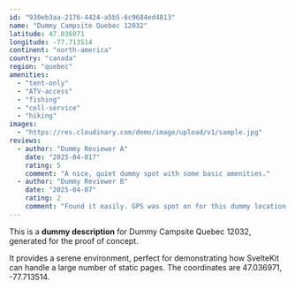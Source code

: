 ```yaml
---
id: "930eb3aa-2176-4424-a5b5-6c9684ed4813"
name: "Dummy Campsite Quebec 12032"
latitude: 47.036971
longitude: -77.713514
continent: "north-america"
country: "canada"
region: "quebec"
amenities:
  - "tent-only"
  - "ATV-access"
  - "fishing"
  - "cell-service"
  - "hiking"
images:
  - "https://res.cloudinary.com/demo/image/upload/v1/sample.jpg"
reviews:
  - author: "Dummy Reviewer A"
    date: "2025-04-017"
    rating: 5
    comment: "A nice, quiet dummy spot with some basic amenities."
  - author: "Dummy Reviewer B"
    date: "2025-04-07"
    rating: 2
    comment: "Found it easily. GPS was spot on for this dummy location."
---
```


This is a **dummy description** for Dummy Campsite Quebec 12032, generated for the proof of concept.

It provides a serene environment, perfect for demonstrating how SvelteKit can handle a large number of static pages. The coordinates are 47.036971, -77.713514.
